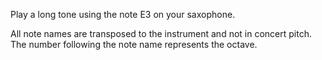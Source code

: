 Play a long tone using the note E3 on your saxophone.

All note names are transposed to the instrument and not in concert pitch. The number following the
note name represents the octave.
